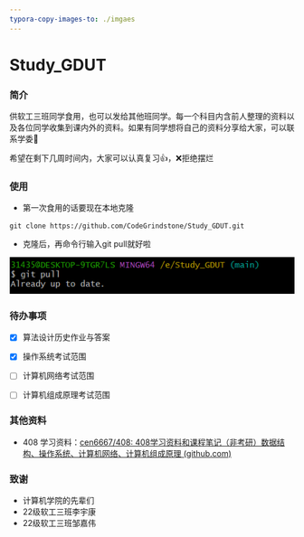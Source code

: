 ```yaml
---
typora-copy-images-to: ./imgaes
---
```


# Study_GDUT
### 简介

供软工三班同学食用，也可以发给其他班同学。每一个科目内含前人整理的资料以及各位同学收集到课内外的资料。如果有同学想将自己的资料分享给大家，可以联系学委📢

希望在剩下几周时间内，大家可以认真复习👍，❌拒绝摆烂

### 使用

* 第一次食用的话要现在本地克隆

```linux
git clone https://github.com/CodeGrindstone/Study_GDUT.git
```

* 克隆后，再命令行输入git pull就好啦

![image-20240607170351486](imgaes/image-20240607170351486.png)



### 待办事项

+ [x] 算法设计历史作业与答案
+ [x] 操作系统考试范围
+ [ ] 计算机网络考试范围
+ [ ] 计算机组成原理考试范围



### 其他资料

* 408 学习资料：[cen6667/408: 408学习资料和课程笔记（非考研）数据结构、操作系统、计算机网络、计算机组成原理 (github.com)](https://github.com/cen6667/408)



### 致谢

* 计算机学院的先辈们
* 22级软工三班李宇康
* 22级软工三班邹嘉伟

